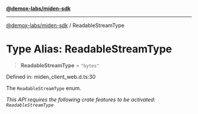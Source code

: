 [**@demox-labs/miden-sdk**](../README.md)

***

[@demox-labs/miden-sdk](../README.md) / ReadableStreamType

# Type Alias: ReadableStreamType

> **ReadableStreamType** = `"bytes"`

Defined in: miden\_client\_web.d.ts:30

The `ReadableStreamType` enum.

*This API requires the following crate features to be activated: `ReadableStreamType`*
